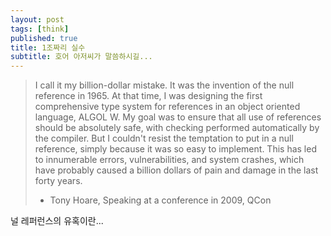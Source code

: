 ```yaml
---
layout: post
tags: [think]
published: true
title: 1조짜리 실수
subtitle: 호어 아저씨가 말씀하시길...
---
```


>  I call it my billion-dollar mistake. It was the invention of the
>  null reference in 1965. At that time, I was designing the first
>  comprehensive type system for references in an object oriented
>  language, ALGOL W. My goal was to ensure that all use of references
>  should be absolutely safe, with checking performed automatically by
>  the compiler. But I couldn't resist the temptation to put in a null
>  reference, simply because it was so easy to implement. This has led
>  to innumerable errors, vulnerabilities, and system crashes, which
>  have probably caused a billion dollars of pain and damage in the
>  last forty years.
>  - Tony Hoare, Speaking at a conference in 2009, QCon

 널 레퍼런스의 유혹이란...
